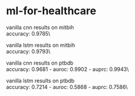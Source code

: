 # ml-for-healthcare

vanilla cnn results on mitbih\
accuracy: 0.9785\

vanilla lstm results on mitbih\
accuracy: 0.9793\

vanilla cnn results on ptbdb\
accuracy: 0.9681 - auroc: 0.9902 - auprc: 0.9943\

vanilla lstm results on ptbdb\
accuracy: 0.7214 - auroc: 0.5868 - auprc: 0.7586\